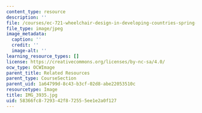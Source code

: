 ```yaml
---
content_type: resource
description: ''
file: /courses/ec-721-wheelchair-design-in-developing-countries-spring-2009/58366fc8729342f872555ee1e2a0f127_IMG_3935.jpg
file_type: image/jpeg
image_metadata:
  caption: ''
  credit: ''
  image-alt: ''
learning_resource_types: []
license: https://creativecommons.org/licenses/by-nc-sa/4.0/
ocw_type: OCWImage
parent_title: Related Resources
parent_type: CourseSection
parent_uid: 1a64799d-8c43-b3cf-02d8-abe22053510c
resourcetype: Image
title: IMG_3935.jpg
uid: 58366fc8-7293-42f8-7255-5ee1e2a0f127
---
```

